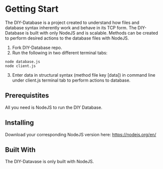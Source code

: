 # Getting Start #
The DIY-Database is a project created to understand how files and database syntax inherently work and behave in its TCP form. The DIY-Database is built with only NodeJS and is scalable. Methods can be created to perform desired actions to the database files with NodeJS.

1. Fork DIY-Database repo.
2. Run the following in two different terminal tabs:
```
node database.js
node client.js
``` 
3. Enter data in structural syntax (method file key [data]) in command line under client.js terminal tab to perform actions to database.

## Prerequistites ##
All you need is NodeJS to run the DIY Database.

## Installing ##
Download your corresponding NodeJS version here: https://nodejs.org/en/

## Built With ##
The DIY-Datavase is only built with NodeJS.
